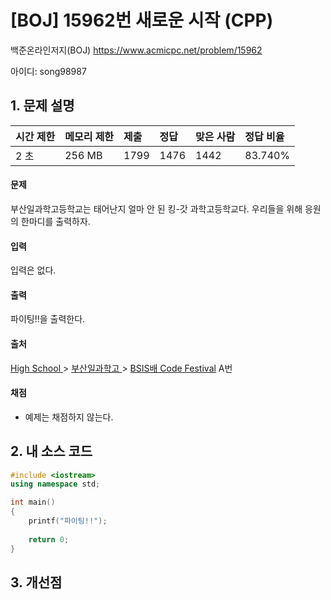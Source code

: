 # [BOJ] 15962번 새로운 시작 (CPP)

백준온라인저지(BOJ) https://www.acmicpc.net/problem/15962

아이디: song98987



## 1. 문제 설명

| 시간 제한 | 메모리 제한 | 제출 | 정답 | 맞은 사람 | 정답 비율 |
| :-------- | :---------- | :--- | :--- | :-------- | :-------- |
| 2 초      | 256 MB      | 1799 | 1476 | 1442      | 83.740%   |

#### 문제

부산일과학고등학교는 태어난지 얼마 안 된 킹-갓 과학고등학교다. 우리들을 위해 응원의 한마디를 출력하자.

#### 입력

입력은 없다.

#### 출력

파이팅!!을 출력한다.



#### 출처

[High School ](https://www.acmicpc.net/category/97)> [부산일과학고 ](https://www.acmicpc.net/category/429)> [BSIS배 Code Festival](https://www.acmicpc.net/category/detail/1899) A번

#### 채점

- 예제는 채점하지 않는다.



## 2. 내 소스 코드

```C++
#include <iostream>
using namespace std;

int main()
{
    printf("파이팅!!");
    
    return 0;
}

```



## 3. 개선점

